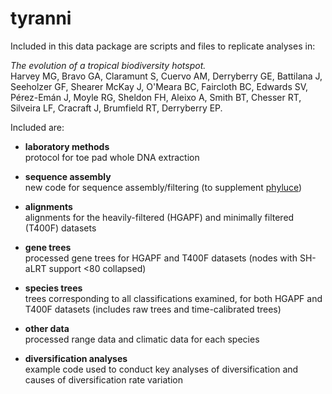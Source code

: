 # tyranni

Included in this data package are scripts and files to replicate analyses in:

*The evolution of a tropical biodiversity hotspot.*<br> 
Harvey MG, Bravo GA, Claramunt S, Cuervo AM, Derryberry GE, Battilana J, Seeholzer GF, Shearer McKay J, O'Meara BC, Faircloth BC, Edwards SV, Pérez-Emán J, Moyle RG, Sheldon FH, Aleixo A, Smith BT, Chesser RT, Silveira LF, Cracraft J, Brumfield RT, Derryberry EP. 

Included are:

- **laboratory methods**<br>
protocol for toe pad whole DNA extraction

- **sequence assembly**<br>
new code for sequence assembly/filtering (to supplement <a href="https://phyluce.readthedocs.io/en/latest/index.html" target="_blank">phyluce</a>)

- **alignments**<br>
alignments for the heavily-filtered (HGAPF) and minimally filtered (T400F) datasets 

- **gene trees**<br>
processed gene trees for HGAPF and T400F datasets (nodes with SH-aLRT support <80 collapsed)

- **species trees**<br>
trees corresponding to all classifications examined, for both HGAPF and T400F datasets (includes raw trees and time-calibrated trees)

- **other data**<br>
processed range data and climatic data for each species

- **diversification analyses**<br>
example code used to conduct key analyses of diversification and causes of diversification rate variation
 
